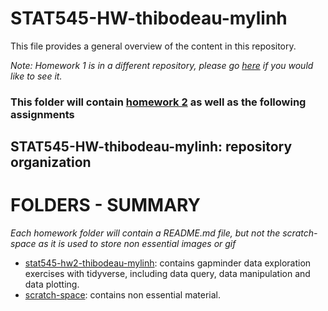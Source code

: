 # STAT545-HW-thibodeau-mylinh
This file provides a general overview of the content in this repository.

*Note: Homework 1 is in a different repository, please go [here](https://github.com/mylinhthibodeau/STAT545-hw01-thibodeau-mylinh) if you would like to see it.*    

### This folder will contain [homework 2](https://github.com/mylinhthibodeau/STAT545-HW-thibodeau-mylinh/tree/master/stat545-hw2-thibodeau-mylinh) as well as the following assignments

## STAT545-HW-thibodeau-mylinh: repository organization
# FOLDERS - SUMMARY  
*Each homework folder will contain a README.md file, but not the scratch-space as it is used to store non essential images or gif*

- [stat545-hw2-thibodeau-mylinh](https://github.com/mylinhthibodeau/STAT545-HW-thibodeau-mylinh/tree/master/stat545-hw2-thibodeau-mylinh): contains gapminder data exploration exercises with tidyverse, including data query, data manipulation and data plotting.  
- [scratch-space](https://github.com/mylinhthibodeau/STAT545-HW-thibodeau-mylinh/tree/master/scratch-space): contains non essential material.